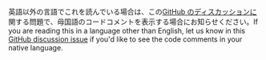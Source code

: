 <span data-ttu-id="afd67-101">英語以外の言語でこれを読んでいる場合は、この[GitHub のディスカッションに](https://github.com/aspnet/AspNetCore.Docs/issues/16455)関する問題で、母国語のコードコメントを表示する場合にお知らせください。</span><span class="sxs-lookup"><span data-stu-id="afd67-101">If you are reading this in a language other than English, let us know in this [GitHub discussion issue](https://github.com/aspnet/AspNetCore.Docs/issues/16455) if you'd like to see the code comments in your native language.</span></span>
